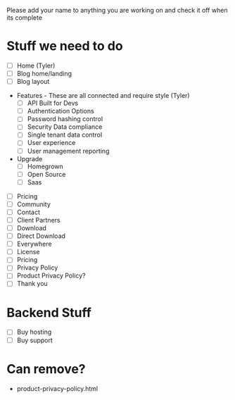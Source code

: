 Please add your name to anything you are working on and check it off when its complete

Stuff we need to do
====
* [ ] Home (Tyler)
* [ ] Blog home/landing
* [ ] Blog layout
* Features - These are all connected and require style (Tyler)
  + [ ] API Built for Devs
  + [ ] Authentication Options
  + [ ] Password hashing control
  + [ ] Security Data compliance
  + [ ] Single tenant data control
  + [ ] User experience
  + [ ] User management reporting
* Upgrade
  + [ ] Homegrown
  + [ ] Open Source
  + [ ] Saas
* [ ] Pricing
* [ ] Community
* [ ] Contact
* [ ] Client Partners
* [ ] Download
* [ ] Direct Download
* [ ] Everywhere
* [ ] License
* [ ] Pricing
* [ ] Privacy Policy
* [ ] Product Privacy Policy?
* [ ] Thank you

Backend Stuff
====
* [ ] Buy hosting
* [ ] Buy support 

Can remove?
====
* product-privacy-policy.html
